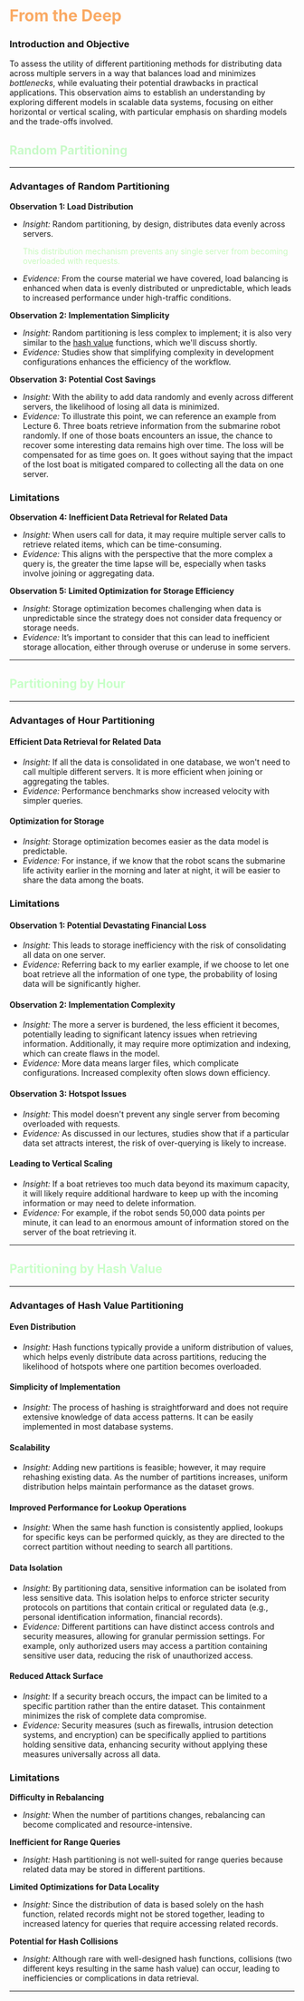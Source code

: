 # <span style="color: RGB(250,170,100)">From the Deep</span>

### Introduction and Objective
To assess the utility of different partitioning methods for distributing data across multiple servers in a way that balances load and minimizes *bottlenecks*, while evaluating their potential drawbacks in practical applications. This observation aims to establish an understanding by exploring different models in scalable data systems, focusing on either horizontal or vertical scaling, with particular emphasis on sharding models and the trade-offs involved.

## <span style="color: RGB(200,250,200)">Random Partitioning</span>
---

### Advantages of Random Partitioning
**Observation 1: Load Distribution**
- *Insight:* Random partitioning, by design, distributes data evenly across servers. <p style="color: RGB(200,250,190)">This distribution mechanism prevents any single server from becoming overloaded with requests.</p>
- *Evidence:* From the course material we have covered, load balancing is enhanced when data is evenly distributed or unpredictable, which leads to increased performance under high-traffic conditions.

**Observation 2: Implementation Simplicity**
- *Insight:* Random partitioning is less complex to implement; it is also very similar to the [hash value](#partitioning-by-hash-value) functions, which we'll discuss shortly.
- *Evidence:* Studies show that simplifying complexity in development configurations enhances the efficiency of the workflow.

**Observation 3: Potential Cost Savings**
- *Insight:* With the ability to add data randomly and evenly across different servers, the likelihood of losing all data is minimized.
- *Evidence:* To illustrate this point, we can reference an example from Lecture 6. Three boats retrieve information from the submarine robot randomly. If one of those boats encounters an issue, the chance to recover some interesting data remains high over time. The loss will be compensated for as time goes on. It goes without saying that the impact of the lost boat is mitigated compared to collecting all the data on one server.

### Limitations
**Observation 4: Inefficient Data Retrieval for Related Data**
- *Insight:* When users call for data, it may require multiple server calls to retrieve related items, which can be time-consuming.
- *Evidence:* This aligns with the perspective that the more complex a query is, the greater the time lapse will be, especially when tasks involve joining or aggregating data.

**Observation 5: Limited Optimization for Storage Efficiency**
- *Insight:* Storage optimization becomes challenging when data is unpredictable since the strategy does not consider data frequency or storage needs.
- *Evidence:* It’s important to consider that this can lead to inefficient storage allocation, either through overuse or underuse in some servers.

---

## <span style="color: RGB(200,500,200)">Partitioning by Hour</span>
---

### Advantages of Hour Partitioning
#### Efficient Data Retrieval for Related Data
- *Insight:* If all the data is consolidated in one database, we won't need to call multiple different servers. It is more efficient when joining or aggregating the tables.
- *Evidence:* Performance benchmarks show increased velocity with simpler queries.

#### Optimization for Storage
- *Insight:* Storage optimization becomes easier as the data model is predictable.
- *Evidence:* For instance, if we know that the robot scans the submarine life activity earlier in the morning and later at night, it will be easier to share the data among the boats.

### Limitations
#### Observation 1: Potential Devastating Financial Loss
- *Insight:* This leads to storage inefficiency with the risk of consolidating all data on one server.
- *Evidence:* Referring back to my earlier example, if we choose to let one boat retrieve all the information of one type, the probability of losing data will be significantly higher.

#### Observation 2: Implementation Complexity
- *Insight:* The more a server is burdened, the less efficient it becomes, potentially leading to significant latency issues when retrieving information. Additionally, it may require more optimization and indexing, which can create flaws in the model.
- *Evidence:* More data means larger files, which complicate configurations. Increased complexity often slows down efficiency.

#### Observation 3: Hotspot Issues
- *Insight:* This model doesn't prevent any single server from becoming overloaded with requests.
- *Evidence:* As discussed in our lectures, studies show that if a particular data set attracts interest, the risk of over-querying is likely to increase.

#### Leading to Vertical Scaling
- *Insight:* If a boat retrieves too much data beyond its maximum capacity, it will likely require additional hardware to keep up with the incoming information or may need to delete information.
- *Evidence:* For example, if the robot sends 50,000 data points per minute, it can lead to an enormous amount of information stored on the server of the boat retrieving it.

---

## <span style="color: RGB(200,500,200)">Partitioning by Hash Value</span>
---

### Advantages of Hash Value Partitioning
#### Even Distribution
- *Insight:* Hash functions typically provide a uniform distribution of values, which helps evenly distribute data across partitions, reducing the likelihood of hotspots where one partition becomes overloaded.

#### Simplicity of Implementation
- *Insight:* The process of hashing is straightforward and does not require extensive knowledge of data access patterns. It can be easily implemented in most database systems.

#### Scalability
- *Insight:* Adding new partitions is feasible; however, it may require rehashing existing data. As the number of partitions increases, uniform distribution helps maintain performance as the dataset grows.

#### Improved Performance for Lookup Operations
- *Insight:* When the same hash function is consistently applied, lookups for specific keys can be performed quickly, as they are directed to the correct partition without needing to search all partitions.

#### Data Isolation
- *Insight:* By partitioning data, sensitive information can be isolated from less sensitive data. This isolation helps to enforce stricter security protocols on partitions that contain critical or regulated data (e.g., personal identification information, financial records).
- *Evidence:* Different partitions can have distinct access controls and security measures, allowing for granular permission settings. For example, only authorized users may access a partition containing sensitive user data, reducing the risk of unauthorized access.

#### Reduced Attack Surface
- *Insight:* If a security breach occurs, the impact can be limited to a specific partition rather than the entire dataset. This containment minimizes the risk of complete data compromise.
- *Evidence:* Security measures (such as firewalls, intrusion detection systems, and encryption) can be specifically applied to partitions holding sensitive data, enhancing security without applying these measures universally across all data.

### Limitations
**Difficulty in Rebalancing**
- *Insight:* When the number of partitions changes, rebalancing can become complicated and resource-intensive.

**Inefficient for Range Queries**
- *Insight:* Hash partitioning is not well-suited for range queries because related data may be stored in different partitions.

**Limited Optimizations for Data Locality**
- *Insight:* Since the distribution of data is based solely on the hash function, related records might not be stored together, leading to increased latency for queries that require accessing related records.

**Potential for Hash Collisions**
- *Insight:* Although rare with well-designed hash functions, collisions (two different keys resulting in the same hash value) can occur, leading to inefficiencies or complications in data retrieval.

---
